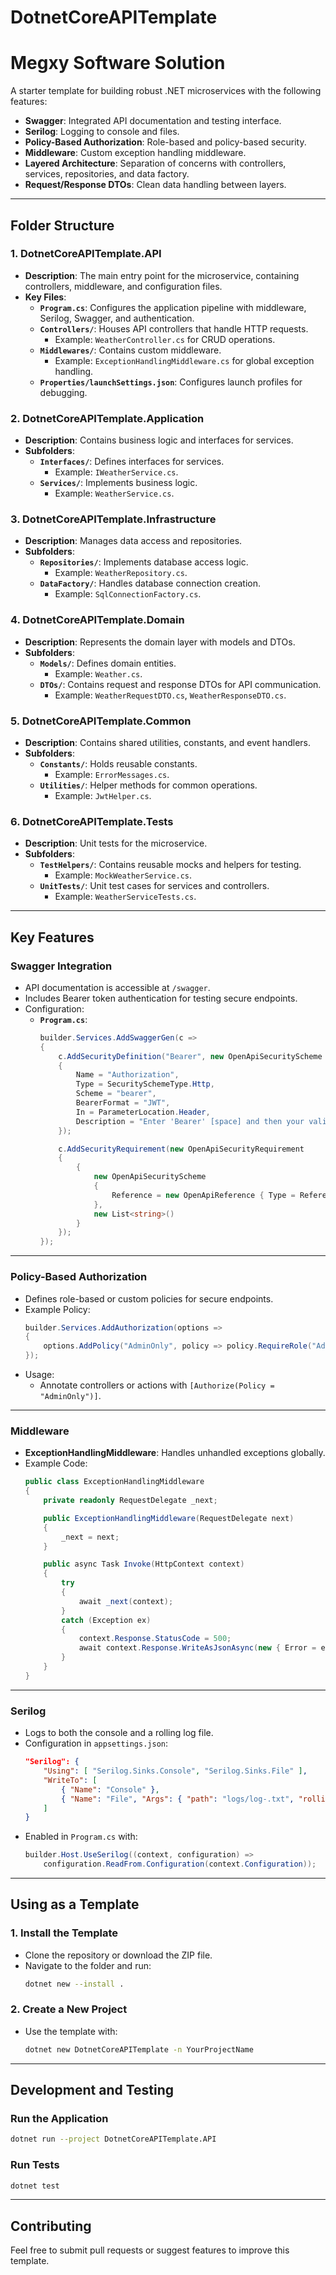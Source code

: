 # **DotnetCoreAPITemplate**
# **Megxy Software Solution**

A starter template for building robust .NET microservices with the following features:

- **Swagger**: Integrated API documentation and testing interface.
- **Serilog**: Logging to console and files.
- **Policy-Based Authorization**: Role-based and policy-based security.
- **Middleware**: Custom exception handling middleware.
- **Layered Architecture**: Separation of concerns with controllers, services, repositories, and data factory.
- **Request/Response DTOs**: Clean data handling between layers.

---

## **Folder Structure**

### **1. DotnetCoreAPITemplate.API**
- **Description**: The main entry point for the microservice, containing controllers, middleware, and configuration files.
- **Key Files**:
  - **`Program.cs`**: Configures the application pipeline with middleware, Serilog, Swagger, and authentication.
  - **`Controllers/`**: Houses API controllers that handle HTTP requests.
    - Example: `WeatherController.cs` for CRUD operations.
  - **`Middlewares/`**: Contains custom middleware.
    - Example: `ExceptionHandlingMiddleware.cs` for global exception handling.
  - **`Properties/launchSettings.json`**: Configures launch profiles for debugging.

### **2. DotnetCoreAPITemplate.Application**
- **Description**: Contains business logic and interfaces for services.
- **Subfolders**:
  - **`Interfaces/`**: Defines interfaces for services.
    - Example: `IWeatherService.cs`.
  - **`Services/`**: Implements business logic.
    - Example: `WeatherService.cs`.

### **3. DotnetCoreAPITemplate.Infrastructure**
- **Description**: Manages data access and repositories.
- **Subfolders**:
  - **`Repositories/`**: Implements database access logic.
    - Example: `WeatherRepository.cs`.
  - **`DataFactory/`**: Handles database connection creation.
    - Example: `SqlConnectionFactory.cs`.

### **4. DotnetCoreAPITemplate.Domain**
- **Description**: Represents the domain layer with models and DTOs.
- **Subfolders**:
  - **`Models/`**: Defines domain entities.
    - Example: `Weather.cs`.
  - **`DTOs/`**: Contains request and response DTOs for API communication.
    - Example: `WeatherRequestDTO.cs`, `WeatherResponseDTO.cs`.

### **5. DotnetCoreAPITemplate.Common**
- **Description**: Contains shared utilities, constants, and event handlers.
- **Subfolders**:
  - **`Constants/`**: Holds reusable constants.
    - Example: `ErrorMessages.cs`.
  - **`Utilities/`**: Helper methods for common operations.
    - Example: `JwtHelper.cs`.

### **6. DotnetCoreAPITemplate.Tests**
- **Description**: Unit tests for the microservice.
- **Subfolders**:
  - **`TestHelpers/`**: Contains reusable mocks and helpers for testing.
    - Example: `MockWeatherService.cs`.
  - **`UnitTests/`**: Unit test cases for services and controllers.
    - Example: `WeatherServiceTests.cs`.

---

## **Key Features**

### **Swagger Integration**
- API documentation is accessible at `/swagger`.
- Includes Bearer token authentication for testing secure endpoints.
- Configuration:
  - **`Program.cs`**:
    ```csharp
    builder.Services.AddSwaggerGen(c =>
    {
        c.AddSecurityDefinition("Bearer", new OpenApiSecurityScheme
        {
            Name = "Authorization",
            Type = SecuritySchemeType.Http,
            Scheme = "bearer",
            BearerFormat = "JWT",
            In = ParameterLocation.Header,
            Description = "Enter 'Bearer' [space] and then your valid token."
        });

        c.AddSecurityRequirement(new OpenApiSecurityRequirement
        {
            {
                new OpenApiSecurityScheme
                {
                    Reference = new OpenApiReference { Type = ReferenceType.SecurityScheme, Id = "Bearer" }
                },
                new List<string>()
            }
        });
    });
    ```

---

### **Policy-Based Authorization**
- Defines role-based or custom policies for secure endpoints.
- Example Policy:
  ```csharp
  builder.Services.AddAuthorization(options =>
  {
      options.AddPolicy("AdminOnly", policy => policy.RequireRole("Admin"));
  });
  ```
- Usage:
  - Annotate controllers or actions with `[Authorize(Policy = "AdminOnly")]`.

---

### **Middleware**
- **ExceptionHandlingMiddleware**: Handles unhandled exceptions globally.
- Example Code:
  ```csharp
  public class ExceptionHandlingMiddleware
  {
      private readonly RequestDelegate _next;

      public ExceptionHandlingMiddleware(RequestDelegate next)
      {
          _next = next;
      }

      public async Task Invoke(HttpContext context)
      {
          try
          {
              await _next(context);
          }
          catch (Exception ex)
          {
              context.Response.StatusCode = 500;
              await context.Response.WriteAsJsonAsync(new { Error = ex.Message });
          }
      }
  }
  ```

---

### **Serilog**
- Logs to both the console and a rolling log file.
- Configuration in `appsettings.json`:
  ```json
  "Serilog": {
      "Using": [ "Serilog.Sinks.Console", "Serilog.Sinks.File" ],
      "WriteTo": [
          { "Name": "Console" },
          { "Name": "File", "Args": { "path": "logs/log-.txt", "rollingInterval": "Day" } }
      ]
  }
  ```
- Enabled in `Program.cs` with:
  ```csharp
  builder.Host.UseSerilog((context, configuration) =>
      configuration.ReadFrom.Configuration(context.Configuration));
  ```

---

## **Using as a Template**

### **1. Install the Template**
- Clone the repository or download the ZIP file.
- Navigate to the folder and run:
  ```bash
  dotnet new --install .
  ```

### **2. Create a New Project**
- Use the template with:
  ```bash
  dotnet new DotnetCoreAPITemplate -n YourProjectName
  ```

---

## **Development and Testing**

### **Run the Application**
```bash
dotnet run --project DotnetCoreAPITemplate.API
```

### **Run Tests**
```bash
dotnet test
```

---

## **Contributing**
Feel free to submit pull requests or suggest features to improve this template.
